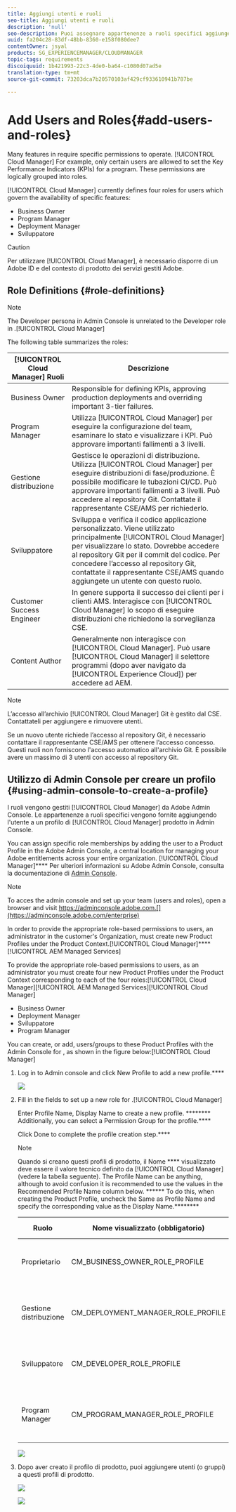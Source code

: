 ```yaml
---
title: Aggiungi utenti e ruoli
seo-title: Aggiungi utenti e ruoli
description: 'null'
seo-description: Puoi assegnare appartenenze a ruoli specifici aggiungendo l’utente a un profilo di prodotto di Cloud Manager nell’Admin Console. Segui questa sezione per saperne di più.
uuid: fa204c28-83df-48bb-8360-e158f080dee7
contentOwner: jsyal
products: SG_EXPERIENCEMANAGER/CLOUDMANAGER
topic-tags: requirements
discoiquuid: 1b421993-22c3-4de0-ba64-c1080d07ad5e
translation-type: tm+mt
source-git-commit: 73203dca7b20570103af429cf933610941b787be

---
```



# Add Users and Roles{#add-users-and-roles}

Many features in  require specific permissions to operate. [!UICONTROL Cloud Manager] For example, only certain users are allowed to set the Key Performance Indicators (KPIs) for a program. These permissions are logically grouped into roles.

[!UICONTROL Cloud Manager] currently defines four roles for users which govern the availability of specific features:

* Business Owner
* Program Manager
* Deployment Manager
* Sviluppatore

>[!CAUTION]
>
>Per utilizzare [!UICONTROL Cloud Manager], è necessario disporre di un Adobe ID e del contesto di prodotto dei servizi gestiti Adobe.

## Role Definitions {#role-definitions}

>[!NOTE]
>
>The Developer persona in Admin Console is unrelated to the Developer role in .[!UICONTROL Cloud Manager]

The following table summarizes the roles:

| [!UICONTROL Cloud Manager] Ruoli | Descrizione |
|--- |--- |
| Business Owner | Responsible for defining KPIs, approving production deployments and overriding important 3-tier failures. |
| Program Manager | Utilizza [!UICONTROL Cloud Manager] per eseguire la configurazione del team, esaminare lo stato e visualizzare i KPI. Può approvare importanti fallimenti a 3 livelli. |
| Gestione distribuzione | Gestisce le operazioni di distribuzione. Utilizza [!UICONTROL Cloud Manager] per eseguire distribuzioni di fase/produzione. È possibile modificare le tubazioni CI/CD. Può approvare importanti fallimenti a 3 livelli. Può accedere al repository Git. Contattate il rappresentante CSE/AMS per richiederlo. |
| Sviluppatore | Sviluppa e verifica il codice applicazione personalizzato. Viene utilizzato principalmente [!UICONTROL Cloud Manager] per visualizzare lo stato. Dovrebbe accedere al repository Git per il commit del codice. Per concedere l’accesso al repository Git, contattate il rappresentante CSE/AMS quando aggiungete un utente con questo ruolo. |
| Customer Success Engineer | In genere supporta il successo dei clienti per i clienti AMS. Interagisce con [!UICONTROL Cloud Manager] lo scopo di eseguire distribuzioni che richiedono la sorveglianza CSE. |
| Content Author | Generalmente non interagisce con [!UICONTROL Cloud Manager]. Può usare [!UICONTROL Cloud Manager] il selettore programmi (dopo aver navigato da [!UICONTROL Experience Cloud]) per accedere ad AEM. |

>[!NOTE]
>
>L’accesso all’archivio [!UICONTROL Cloud Manager] Git è gestito dal CSE. Contattateli per aggiungere e rimuovere utenti.
>
>Se un nuovo utente richiede l’accesso al repository Git, è necessario contattare il rappresentante CSE/AMS per ottenere l’accesso concesso. Questi ruoli non forniscono l'accesso automatico all'archivio Git. È possibile avere un massimo di 3 utenti con accesso al repository Git.

## Utilizzo di Admin Console per creare un profilo {#using-admin-console-to-create-a-profile}

I ruoli vengono gestiti [!UICONTROL Cloud Manager] da Adobe Admin Console. Le appartenenze a ruoli specifici vengono fornite aggiungendo l'utente a un profilo di [!UICONTROL Cloud Manager] prodotto in Admin Console.

You can assign specific role memberships by adding the user to a  Product Profile in the Adobe Admin Console, a central location for managing your Adobe entitlements across your entire organization. [!UICONTROL Cloud Manager]**** Per ulteriori informazioni su Adobe Admin Console, consulta la documentazione di [Admin Console](https://helpx.adobe.com/enterprise/using/admin-console.html).

>[!NOTE]
>
>To acces the admin console and set up your team (users and roles), open a browser and visit https://adminconsole.adobe.com.[](https://adminconsole.adobe.com/enterprise)

In order to provide the appropriate role-based permissions to  users, an administrator in the customer's Organization, must create new Product Profiles under the  Product Context.[!UICONTROL Cloud Manager]****[!UICONTROL AEM Managed Services]

To provide the appropriate role-based permissions to  users, as an administrator you must create four new Product Profiles under the  Product Context corresponding to each of the four  roles:[!UICONTROL Cloud Manager][!UICONTROL AEM Managed Services][!UICONTROL Cloud Manager]

* Business Owner
* Deployment Manager
* Sviluppatore
* Program Manager

You can create, or add, users/groups to these Product Profiles with the Admin Console for , as shown in the figure below:[](https://adminconsole.adobe.com/)[!UICONTROL Cloud Manager]

1. Log in to Admin console and click New Profile to add a new profile.****

   ![](assets/admin_console_roles-1.png)

1. Fill in the fields to set up a new role for .[!UICONTROL Cloud Manager]

   Enter Profile Name, Display Name to create a new profile. ******** Additionally, you can select a Permission Group for the profile.****

   Click Done to complete the profile creation step.****

   >[!NOTE]
   >
   >Quando si creano questi profili di prodotto, il Nome **** visualizzato deve essere il valore tecnico definito da [!UICONTROL Cloud Manager] (vedere la tabella seguente). The Profile Name can be anything, although to avoid confusion it is recommended to use the values in the Recommended Profile Name column below. ****** To do this, when creating the Product Profile, uncheck the Same as Profile Name and specify the corresponding value as the Display Name.********

   | **Ruolo** | **Nome visualizzato (obbligatorio)** | **Nome profilo consigliato** |
   |---|---|---|
   | Proprietario | CM_BUSINESS_OWNER_ROLE_PROFILE | [!UICONTROL Cloud Manager] - Ruolo Proprietario |
   | Gestione distribuzione | CM_DEPLOYMENT_MANAGER_ROLE_PROFILE | [!UICONTROL Cloud Manager] - Ruolo di Gestione distribuzione |
   | Sviluppatore | CM_DEVELOPER_ROLE_PROFILE | [!UICONTROL Cloud Manager] - Ruolo sviluppatore |
   | Program Manager | CM_PROGRAM_MANAGER_ROLE_PROFILE | [!UICONTROL Cloud Manager] - Ruolo del manager del programma |

   ![](assets/screen_shot_2018-05-04at171819.png)

1. Dopo aver creato il profilo di prodotto, puoi aggiungere utenti (o gruppi) a questi profili di prodotto.

   ![](assets/image2018-4-9_15-19-26.png)

   ![](assets/image2018-4-9_15-16-47.png)

